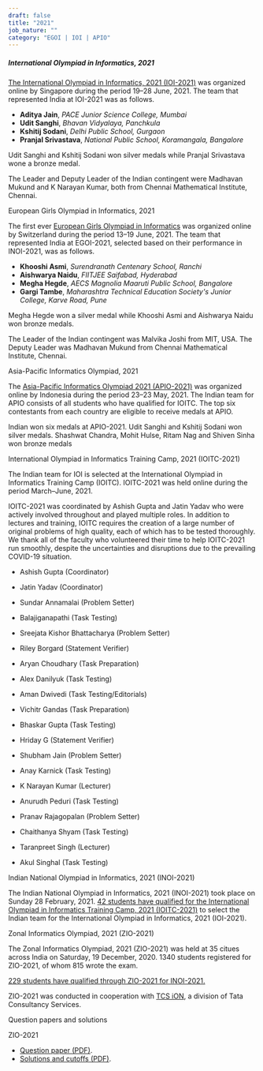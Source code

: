 ```yaml
---
draft: false
title: "2021"
job_nature: ""
category: "EGOI | IOI | APIO"
---
```




#####  International Olympiad in Informatics, 2021

[The International Olympiad in Informatics, 2021 (IOI-2021)](https://ioi2021.sg/) was organized online by Singapore during the period 19–28 June, 2021. The team that represented India at IOI-2021 was as follows.

*   **Aditya Jain**, _PACE Junior Science College, Mumbai_
*   **Udit Sanghi**, _Bhavan Vidyalaya, Panchkula_
*   **Kshitij Sodani**, _Delhi Public School, Gurgaon_
*   **Pranjal Srivastava**, _National Public School, Koramangala, Bangalore_

Udit Sanghi and Kshitij Sodani won silver medals while Pranjal Srivastava wone a bronze medal.

The Leader and Deputy Leader of the Indian contingent were Madhavan Mukund and K Narayan Kumar, both from Chennai Mathematical Institute, Chennai.

European Girls Olympiad in Informatics, 2021

The first ever [European Girls Olympiad in Informatics](https://egoi.ch/) was organized online by Switzerland during the period 13–19 June, 2021. The team that represented India at EGOI-2021, selected based on their performance in INOI-2021, was as follows.

*   **Khooshi Asmi**, _Surendranath Centenary School, Ranchi_
*   **Aishwarya Naidu**, _FIITJEE Saifabad, Hyderabad_
*   **Megha Hegde**, _AECS Magnolia Maaruti Public School, Bangalore_
*   **Gargi Tambe**, _Maharashtra Technical Education Society's Junior College, Karve Road, Pune_

Megha Hegde won a silver medal while Khooshi Asmi and Aishwarya Naidu won bronze medals.

The Leader of the Indian contingent was Malvika Joshi from MIT, USA. The Deputy Leader was Madhavan Mukund from Chennai Mathematical Institute, Chennai.

Asia-Pacific Informatics Olympiad, 2021

The [Asia-Pacific Informatics Olympiad 2021 (APIO-2021)](https://apio2021.id/) was organized online by Indonesia during the period 23–23 May, 2021. The Indian team for APIO consists of all students who have qualified for IOITC. The top six contestants from each country are eligible to receive medals at APIO.

Indian won six medals at APIO-2021. Udit Sanghi and Kshitij Sodani won silver medals. Shashwat Chandra, Mohit Hulse, Ritam Nag and Shiven Sinha won bronze medals

International Olympiad in Informatics Training Camp, 2021 (IOITC-2021)

The Indian team for IOI is selected at the International Olympiad in Informatics Training Camp (IOITC). IOITC-2021 was held online during the period March–June, 2021.

IOITC-2021 was coordinated by Ashish Gupta and Jatin Yadav who were actively involved throughout and played multiple roles. In addition to lectures and training, IOITC requires the creation of a large number of original problems of high quality, each of which has to be tested thoroughly. We thank all of the faculty who volunteered their time to help IOITC-2021 run smoothly, despite the uncertainties and disruptions due to the prevailing COVID-19 situation.

*   Ashish Gupta (Coordinator)
*   Jatin Yadav (Coordinator)

*   Sundar Annamalai (Problem Setter)
*   Balajiganapathi (Task Testing)
*   Sreejata Kishor Bhattacharya (Problem Setter)
*   Riley Borgard (Statement Verifier)
*   Aryan Choudhary (Task Preparation)
*   Alex Danilyuk (Task Testing)
*   Aman Dwivedi (Task Testing/Editorials)
*   Vichitr Gandas (Task Preparation)
*   Bhaskar Gupta (Task Testing)
*   Hriday G (Statement Verifier)
*   Shubham Jain (Problem Setter)
*   Anay Karnick (Task Testing)
*   K Narayan Kumar (Lecturer)
*   Anurudh Peduri (Task Testing)
*   Pranav Rajagopalan (Problem Setter)
*   Chaithanya Shyam (Task Testing)
*   Taranpreet Singh (Lecturer)
*   Akul Singhal (Task Testing)

Indian National Olympiad in Informatics, 2021 (INOI-2021)

The Indian National Olympiad in Informatics, 2021 (INOI-2021) took place on Sunday 28 February, 2021. [42 students have qualified for the International Olympiad in Informatics Training Camp, 2021 (IOITC-2021)](/olympiad_results/inoi2021/results_inoi2021) to select the Indian team for the International Olympiad in Informatics, 2021 (IOI-2021).

Zonal Informatics Olympiad, 2021 (ZIO-2021)

The Zonal Informatics Olympiad, 2021 (ZIO-2021) was held at 35 citues across India on Saturday, 19 December, 2020. 1340 students registered for ZIO-2021, of whom 815 wrote the exam.

[229 students have qualified through ZIO-2021 for INOI-2021.](/olympiad_results/zio2021/results_zio2021)

ZIO-2021 was conducted in cooperation with [TCS iON](https://www.tcsion.com/), a division of Tata Consultancy Services.

Question papers and solutions

ZIO-2021

*   [Question paper (PDF)](../zio2021/zio2021-question-paper.pdf).
*   [Solutions and cutoffs (PDF)](../zio2021/zio2021-solutions.pdf).